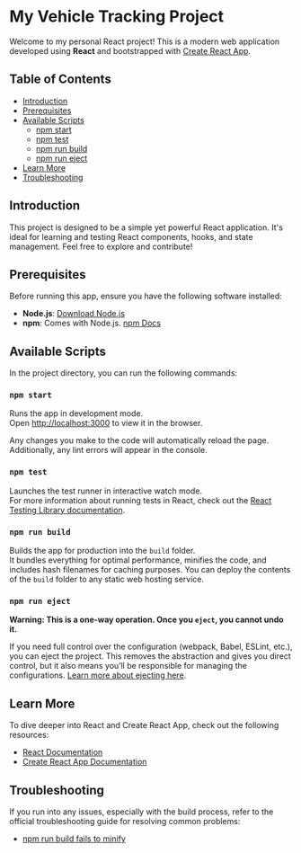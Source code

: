 
# My Vehicle Tracking Project

Welcome to my personal React project! This is a modern web application developed using **React** and bootstrapped with [Create React App](https://github.com/facebook/create-react-app).

## Table of Contents

- [Introduction](#introduction)
- [Prerequisites](#prerequisites)
- [Available Scripts](#available-scripts)
  - [npm start](#npm-start)
  - [npm test](#npm-test)
  - [npm run build](#npm-run-build)
  - [npm run eject](#npm-run-eject)
- [Learn More](#learn-more)
- [Troubleshooting](#troubleshooting)

## Introduction

This project is designed to be a simple yet powerful React application. It's ideal for learning and testing React components, hooks, and state management. Feel free to explore and contribute!

## Prerequisites

Before running this app, ensure you have the following software installed:

- **Node.js**: [Download Node.js](https://nodejs.org/)
- **npm**: Comes with Node.js. [npm Docs](https://docs.npmjs.com/)

## Available Scripts

In the project directory, you can run the following commands:

### `npm start`

Runs the app in development mode.\
Open [http://localhost:3000](http://localhost:3000) to view it in the browser.

Any changes you make to the code will automatically reload the page. Additionally, any lint errors will appear in the console.

### `npm test`

Launches the test runner in interactive watch mode.\
For more information about running tests in React, check out the [React Testing Library documentation](https://testing-library.com/).

### `npm run build`

Builds the app for production into the `build` folder.\
It bundles everything for optimal performance, minifies the code, and includes hash filenames for caching purposes. You can deploy the contents of the `build` folder to any static web hosting service.

### `npm run eject`

**Warning: This is a one-way operation. Once you `eject`, you cannot undo it.**

If you need full control over the configuration (webpack, Babel, ESLint, etc.), you can eject the project. This removes the abstraction and gives you direct control, but it also means you’ll be responsible for managing the configurations. [Learn more about ejecting here](https://facebook.github.io/create-react-app/docs/advanced-configuration).

## Learn More

To dive deeper into React and Create React App, check out the following resources:

- [React Documentation](https://reactjs.org/)
- [Create React App Documentation](https://facebook.github.io/create-react-app/docs/getting-started)

## Troubleshooting

If you run into any issues, especially with the build process, refer to the official troubleshooting guide for resolving common problems:

- [npm run build fails to minify](https://facebook.github.io/create-react-app/docs/troubleshooting#npm-run-build-fails-to-minify)

